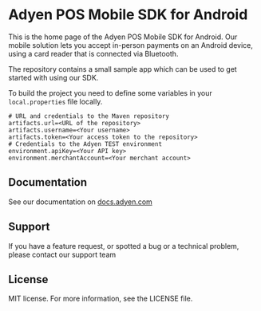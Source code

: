 # Adyen POS Mobile SDK for Android

This is the home page of the Adyen POS Mobile SDK for Android. 
Our mobile solution lets you accept in-person payments on an Android device, using a card reader that is connected via Bluetooth.

The repository contains a small sample app which can be used to get started with using our SDK.

To build the project you need to define some variables in your `local.properties` file locally.
```
# URL and credentials to the Maven repository
artifacts.url=<URL of the repository>
artifacts.username=<Your username>
artifacts.token=<Your access token to the repository>
# Credentials to the Adyen TEST environment
environment.apiKey=<Your API key>
environment.merchantAccount=<Your merchant account>
```

## Documentation
See our documentation on [docs.adyen.com](https://docs.adyen.com/point-of-sale/ipp-mobile/card-reader-android)

## Support
If you have a feature request, or spotted a bug or a technical problem, please contact our support team

## License
MIT license. For more information, see the LICENSE file.
